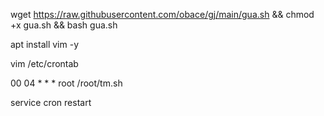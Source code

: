 wget https://raw.githubusercontent.com/obace/gj/main/gua.sh && chmod +x gua.sh   &&  bash gua.sh

apt install vim -y

vim /etc/crontab

00 04 * * * root /root/tm.sh

service cron restart
